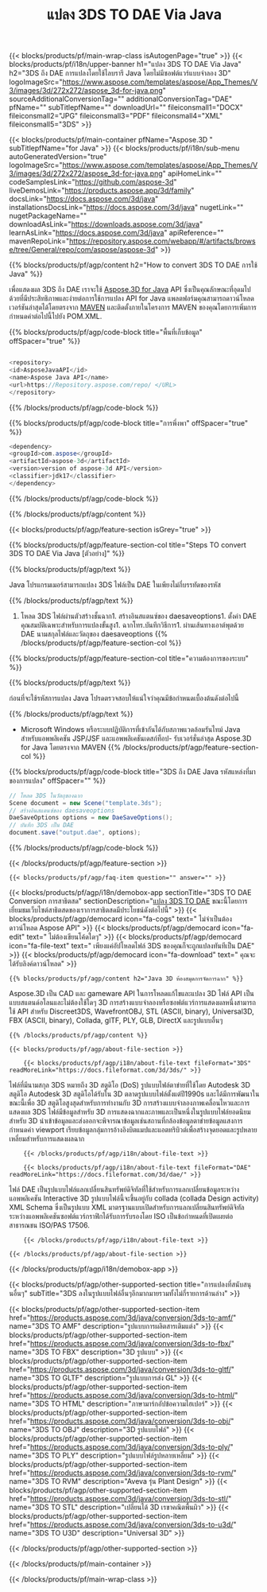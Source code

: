 ﻿---
title: แปลง 3DS TO DAE Via Java 
weight: 1370
url: /th/java/conversion/3ds-to-dae/ 
description: ตัวอย่าง Java รหัสการแปลงสำหรับ 3DS รูปแบบเป็น DAE ไฟล์ใช้โค้ดตัวอย่างนี้เพื่อแปลง 3DS เป็น DAE ภายในเว็บหรือเดสก์ท็อป Java
---
{{< blocks/products/pf/main-wrap-class isAutogenPage="true" >}}
{{< blocks/products/pf/i18n/upper-banner h1="แปลง 3DS TO DAE Via Java" h2="3DS ถึง DAE การแปลงโดยใช้ไลบรารี Java โดยไม่มีซอฟต์แวร์แบบจำลอง 3D" logoImageSrc="https://www.aspose.com/templates/aspose/App_Themes/V3/images/3d/272x272/aspose_3d-for-java.png" sourceAdditionalConversionTag="" additionalConversionTag="DAE" pfName="" subTitlepfName="" downloadUrl="" fileiconsmall1="DOCX" fileiconsmall2="JPG" fileiconsmall3="PDF" fileiconsmall4="XML" fileiconsmall5="3DS" >}}

{{< blocks/products/pf/main-container pfName="Aspose.3D " subTitlepfName="for Java" >}}
{{< blocks/products/pf/i18n/sub-menu autoGeneratedVersion="true" logoImageSrc="https://www.aspose.com/templates/aspose/App_Themes/V3/images/3d/272x272/aspose_3d-for-java.png" apiHomeLink="" codeSamplesLink="https://github.com/aspose-3d" liveDemosLink="https://products.aspose.app/3d/family" docsLink="https://docs.aspose.com/3d/java" installationsDocsLink="https://docs.aspose.com/3d/java" nugetLink="" nugetPackageName="" downloadAsLink="https://downloads.aspose.com/3d/java" learnAsLink="https://docs.aspose.com/3d/java" apiReference="" mavenRepoLink="https://repository.aspose.com/webapp/#/artifacts/browse/tree/General/repo/com/aspose/aspose-3d" >}}

{{% blocks/products/pf/agp/content h2="How to convert 3DS TO DAE การใช้ Java" %}}

 เพื่อแสดงผล 3DS ถึง DAE เราจะใช้
 [Aspose.3D for Java](https://products.aspose.com/3d/java) 
 API ซึ่งเป็นคุณลักษณะที่อุดมไปด้วยที่มีประสิทธิภาพและง่ายต่อการใช้การแปลง API for Java แพลตฟอร์มคุณสามารถดาวน์โหลดเวอร์ชันล่าสุดได้โดยตรงจาก
 [MAVEN](https://repository.aspose.com/webapp/#/artifacts/browse/tree/General/repo/com/aspose/aspose-3d) 
 และติดตั้งภายในโครงการ MAVEN ของคุณโดยการเพิ่มการกำหนดค่าต่อไปนี้ไปยัง POM.XML.

{{% blocks/products/pf/agp/code-block title="พื้นที่เก็บข้อมูล" offSpacer="true" %}}

```cs

<repository>
<id>AsposeJavaAPI</id>
<name>Aspose Java API</name>
<url>https://Repository.aspose.com/repo/ </URL>
</repository>


```

{{% /blocks/products/pf/agp/code-block %}}

{{% blocks/products/pf/agp/code-block title="การพึ่งพา" offSpacer="true" %}}

```cs
<dependency>
<groupId>com.aspose</groupId>
<artifactId>aspose-3d</artifactId>
<version>version of aspose-3d API</version>
<classifier>jdk17</classifier>
</dependency>


```

{{% /blocks/products/pf/agp/code-block %}}

{{% /blocks/products/pf/agp/content %}}

{{< blocks/products/pf/agp/feature-section isGrey="true" >}}

{{% blocks/products/pf/agp/feature-section-col title="Steps TO convert 3DS TO DAE Via Java [ตัวอย่าง]" %}}

{{% blocks/products/pf/agp/text %}}

 Java โปรแกรมเมอร์สามารถแปลง 3DS ไฟล์เป็น DAE ในเพียงไม่กี่บรรทัดของรหัส

{{% /blocks/products/pf/agp/text %}}

1. โหลด 3DS ไฟล์ผ่านตัวสร้างชั้นฉาก1. สร้างอินสแตนซ์ของ daesaveoptions1. ตั้งค่า DAE คุณสมบัติเฉพาะสำหรับการแปลงขั้นสูง1. ฉากโทร.บันทึกวิธีการ1. ผ่านเส้นทางเอาต์พุตด้วย DAE นามสกุลไฟล์และวัตถุของ daesaveoptions
{{% /blocks/products/pf/agp/feature-section-col %}}

{{% blocks/products/pf/agp/feature-section-col title="ความต้องการของระบบ" %}}

{{% blocks/products/pf/agp/text %}}

 ก่อนที่จะใช้รหัสการแปลง Java โปรดตรวจสอบให้แน่ใจว่าคุณมีข้อกำหนดเบื้องต้นดังต่อไปนี้

{{% /blocks/products/pf/agp/text %}}

- Microsoft Windows หรือระบบปฏิบัติการที่เข้ากันได้กับสภาพแวดล้อมรันไทม์ Java สำหรับแอพพลิเคชัน JSP/JSF และแอพพลิเคชันเดสก์ท็อป- รับเวอร์ชั่นล่าสุด Aspose.3D for Java โดยตรงจาก MAVEN
{{% /blocks/products/pf/agp/feature-section-col %}}

{{% blocks/products/pf/agp/code-block title="3DS ถึง DAE Java รหัสแหล่งที่มาของการแปลง" offSpacer="" %}}

```cs
// โหลด 3DS ในวัตถุของฉาก 
Scene document = new Scene("template.3ds");
// สร้างอินสแตนซ์ของ daesaveoptions 
DaeSaveOptions options = new DaeSaveOptions();
// บันทึก 3DS เป็น DAE 
document.save("output.dae", options);   


```

{{% /blocks/products/pf/agp/code-block %}}

{{< /blocks/products/pf/agp/feature-section >}}

    {{< blocks/products/pf/agp/faq-item question="" answer="" >}}
 

<!-- aboutfile Starts -->

{{< blocks/products/pf/agp/i18n/demobox-app sectionTitle="3DS TO DAE Conversion การสาธิตสด" sectionDescription="[แปลง 3DS TO DAE](https://products.aspose.app/3d/conversion/3ds-to-dae) ขณะนี้โดยการเยี่ยมชมเว็บไซต์สาธิตสดของเราการสาธิตสดมีประโยชน์ดังต่อไปนี้" >}}
        {{< blocks/products/pf/agp/democard icon="fa-cogs" text=" ไม่จำเป็นต้องดาวน์โหลด Aspose API" >}}
        {{< blocks/products/pf/agp/democard icon="fa-edit" text=" ไม่ต้องเขียนโค้ดใดๆ" >}}
        {{< blocks/products/pf/agp/democard icon="fa-file-text" text=" เพียงแค่อัปโหลดไฟล์ 3DS ของคุณก็จะถูกแปลงทันทีเป็น DAE" >}}
        {{< blocks/products/pf/agp/democard icon="fa-download" text=" คุณจะได้รับลิงค์ดาวน์โหลด" >}}

    {{% blocks/products/pf/agp/content h2="Java 3D ห้องสมุดการจัดการฉาก" %}}

 Aspose.3D เป็น CAD และ gameware API ในการโหลดแก้ไขและแปลง 3D ไฟล์ API เป็นแบบสแตนด์อโลนและไม่ต้องใช้ใดๆ 3D การสร้างแบบจำลองหรือซอฟต์แวร์การแสดงผลหนึ่งสามารถใช้ API สำหรับ Discreet3DS, WavefrontOBJ, STL (ASCII, binary), Universal3D, FBX (ASCII, binary), Collada, glTF, PLY, GLB, DirectX และรูปแบบอื่นๆ 



    {{% /blocks/products/pf/agp/content %}}

    {{< blocks/products/pf/agp/about-file-section >}}

        {{< blocks/products/pf/agp/i18n/about-file-text fileFormat="3DS" readMoreLink="https://docs.fileformat.com/3d/3ds/" >}}

ไฟล์ที่มีนามสกุล 3DS หมายถึง 3D สตูดิโอ (DoS) รูปแบบไฟล์ตาข่ายที่ใช้โดย Autodesk 3D สตูดิโอ Autodesk 3D สตูดิโอได้รับใน 3D ตลาดรูปแบบไฟล์ตั้งแต่ปี1990s และได้มีการพัฒนาในขณะนี้เพื่อ 3D สตูดิโอสูงสุดสำหรับการทำงานกับ 3D การสร้างแบบจำลองภาพเคลื่อนไหวและการแสดงผล 3DS ไฟล์มีข้อมูลสำหรับ 3D การแสดงฉากและภาพและเป็นหนึ่งในรูปแบบไฟล์ยอดนิยมสำหรับ 3D นำเข้าข้อมูลและส่งออกจะพิจารณาข้อมูลเช่นสถานที่กล้องข้อมูลตาข่ายข้อมูลแสงการกำหนดค่า viewport เรียบข้อมูลกลุ่มการอ้างอิงบิตแมปและแอตทริบิวต์เพื่อสร้างจุดยอดและรูปหลายเหลี่ยมสำหรับการแสดงผลฉาก


        {{< /blocks/products/pf/agp/i18n/about-file-text >}}

        {{< blocks/products/pf/agp/i18n/about-file-text fileFormat="DAE" readMoreLink="https://docs.fileformat.com/3d/dae/" >}}

ไฟล์ DAE เป็นรูปแบบไฟล์แลกเปลี่ยนสินทรัพย์ดิจิทัลที่ใช้สำหรับการแลกเปลี่ยนข้อมูลระหว่างแอพพลิเคชัน Interactive 3D รูปแบบไฟล์นี้จะขึ้นอยู่กับ collada (collada Design activity) XML Schema ซึ่งเป็นรูปแบบ XML มาตรฐานแบบเปิดสำหรับการแลกเปลี่ยนสินทรัพย์ดิจิทัลระหว่างแอพพลิเคชันซอฟต์แวร์กราฟิกได้รับการรับรองโดย ISO เป็นข้อกำหนดที่เปิดเผยต่อสาธารณชน ISO/PAS 17506.


        {{< /blocks/products/pf/agp/i18n/about-file-text >}}

    {{< /blocks/products/pf/agp/about-file-section >}}

{{< /blocks/products/pf/agp/i18n/demobox-app >}}

<!-- aboutfile Ends -->

{{< blocks/products/pf/agp/other-supported-section title="การแปลงที่สนับสนุนอื่นๆ" subTitle="3DS ลงในรูปแบบไฟล์อื่นๆอีกมากมายรวมทั้งไม่กี่รายการด้านล่าง" >}}

{{< blocks/products/pf/agp/other-supported-section-item href="https://products.aspose.com/3d/java/conversion/3ds-to-amf/" name="3DS TO AMF" description="รูปแบบการผลิตสารเติมแต่ง" >}}
{{< blocks/products/pf/agp/other-supported-section-item href="https://products.aspose.com/3d/java/conversion/3ds-to-fbx/" name="3DS TO FBX" description="3D รูปแบบ" >}}
{{< blocks/products/pf/agp/other-supported-section-item href="https://products.aspose.com/3d/java/conversion/3ds-to-gltf/" name="3DS TO GLTF" description="รูปแบบการส่ง GL" >}}
{{< blocks/products/pf/agp/other-supported-section-item href="https://products.aspose.com/3d/java/conversion/3ds-to-html/" name="3DS TO HTML" description="ภาษามาร์กอัปข้อความไฮเปอร์" >}}
{{< blocks/products/pf/agp/other-supported-section-item href="https://products.aspose.com/3d/java/conversion/3ds-to-obj/" name="3DS TO OBJ" description="3D รูปแบบไฟล์" >}}
{{< blocks/products/pf/agp/other-supported-section-item href="https://products.aspose.com/3d/java/conversion/3ds-to-ply/" name="3DS TO PLY" description="รูปแบบไฟล์รูปหลายเหลี่ยม" >}}
{{< blocks/products/pf/agp/other-supported-section-item href="https://products.aspose.com/3d/java/conversion/3ds-to-rvm/" name="3DS TO RVM" description="Aveva รุ่น Plant Design" >}}
{{< blocks/products/pf/agp/other-supported-section-item href="https://products.aspose.com/3d/java/conversion/3ds-to-stl/" name="3DS TO STL" description="เปลี่ยนได้ 3D เรขาคณิตพื้นผิว" >}}
{{< blocks/products/pf/agp/other-supported-section-item href="https://products.aspose.com/3d/java/conversion/3ds-to-u3d/" name="3DS TO U3D" description="Universal 3D" >}}

{{< /blocks/products/pf/agp/other-supported-section >}}

{{< /blocks/products/pf/main-container >}}
    
{{< /blocks/products/pf/main-wrap-class >}}
